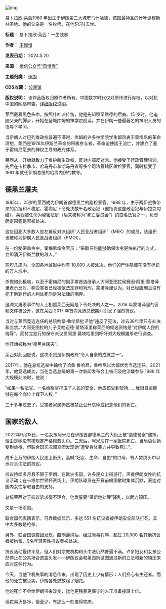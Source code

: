 ![img](https://chinadigitaltimes.net/chinese/files/2024/05/post-708069-664b64141c401.png)


易卜拉欣·莱西1960 年出生于伊朗第二大城市马什哈德，该国最神圣的什叶派穆斯林圣地。他的父亲是一名牧师，在他5岁时去世。




**标题：** 易卜拉欣·莱西：一生残暴  

**作者：** [丰慢慢](https://chinadigitaltimes.net/space/风慢慢)  

**发表日期：** 2024.5.20  

**来源：** [微信公众号“风慢慢”](https://web.archive.org/web/https://mp.weixin.qq.com/s/_-sl-1TF1o4fQDN_pcBM6w)  

**主题归类：** [伊朗](https://chinadigitaltimes.net/space/伊朗)  

**CDS收藏：** [公民馆](https://chinadigitaltimes.net/space/%E5%85%AC%E6%B0%91%E9%A6%86)  

**版权说明：** 该作品版权归原作者所有。中国数字时代仅对原作进行存档，以对抗中国的网络审查。[详细版权说明](https://chinadigitaltimes.net/chinese/copyright)。


莱西戴着黑色头巾，按照什叶派传统，他是先知穆罕默德的后裔。15 岁时，他追随父亲的脚步，开始在圣城库姆的神学院就读，并在伊朗一些最著名的神职人员的指导下学习。


当伊朗人对巴列维政权普遍不满时，库姆的许多神学院学生都热衷于霍梅尼的革命理想，莱西是1978年伊斯兰革命的积极参与者，革命迫使国王流亡，并建立了基于霍梅尼愿景的神权主导的政府体系。


莱西从一开始就致力于维护新生政权，反对内部反对派。他接受了行政管理培训，先后在卡拉季市、哈马丹市和哈马丹省等多个司法管辖区做检察官，同时接受了 1981 年就任伊朗总统的哈梅内伊的教导。


德黑兰屠夫
-----


1985年，25岁的莱西成为伊朗首都德黑兰的副检察官。1988 年，由于两伊战争带来的负担和不稳定，霍梅尼下令处决数千名政治犯（他指责这些政治犯与伊拉克勾结），莱西被任命为秘密法庭（后来被称为“死亡委员会”）的四名法官之一，负责确定囚犯是否被处决。


这些囚犯大多数人是左翼反对派组织“人民圣战者组织”（MEK）的成员，该组织也被称为伊朗人民圣战者组织（PMOI）。


在一份秘密命令中，霍梅尼命令官员：“采取任何能够确保命令更快执行的方式，立即消灭伊斯兰教的敌人。”


短短几周内，全国各地监狱中约有 10,000 人被处决，他们的尸体隐藏在没有标记的万人坑中。


杀戮如此极端，以至于霍梅尼的副手兼首选继承人大阿亚图拉侯赛因·阿里·蒙塔泽里表示反对，称受害者已经被依法定罪和判刑。蒙塔泽里认为，对已经服刑且没有犯下新罪行的人判处死刑是对法律的嘲弄。


追溯大屠杀事件的人士相信莱西无疑是下令处决的人之一。2016 年蒙塔泽里的音频文件被公开，这在莱西 2017 年首次竞选总统期间引发了强烈抗议。


当时与莱西竞选连任的总统哈桑·鲁哈尼批评他“违反了宪法，过去38年里只有处决和监禁。”大阿亚图拉的儿子艾哈迈德·蒙塔泽里称莱西的候选资格是“对伊朗人民的侮辱”，而特立独行的保守派议员阿里·莫塔哈里则呼吁对大规模屠杀进行调查。


他开始被称为“德黑兰屠夫”。


莱西对此回应说，这次杀戮是伊朗政府“令人自豪的成就之一”。


2017年，他在总统选举中输给了哈桑·鲁哈尼，鲁哈尼以大幅优势当选连任。2021 年，他竞选成功，当在当选总统的第一次新闻发布会上被问及他涉嫌参与 1988 年大规模处决时，他说：


“如果一名法官、一名检察官捍卫了人民的安全，他应该受到赞扬……我很自豪能够在每个岗位上捍卫人权。”


三十多年过去了，受害者家属仍然被禁止公开哀悼或纪念他们的死亡。


国家的敌人
-----


2022年9月13日，一名女孩阿米尼在伊朗首都德黑兰的大街上被“道德警察”逮捕，理由是她没有按规定严格佩戴头巾。三天后，阿米尼在一家医院死亡。当局否认她受到虐待，但联合国实况调查团发现她“遭受身体暴力并导致死亡”。


成千上万的伊朗人民走上街头，高喊“妇女、生命、自由”的口号，有人焚烧头巾以示对头巾法的抗议。


抗议持续多月且不限于伊朗，在欧洲多国，许多民众上街游行，声援伊朗女性的抗议活动；在卡塔尔世界杯赛场上，伊朗队球员在开赛前唱国歌时集体沉默，表达对国内女性争取自由的支持。


总统莱西对于抗议诉求毫不理会，他发誓要“果断地处理”骚乱，以武力镇压。


又是一场杀戮。


联合国代表团表示，可靠数据显示，多达 551 名抗议者被伊朗安全部队打死，其中大多数是枪杀。


另外，联合国调查团发现，酷刑逼供后，经过简易程序，超过 20,000 名其他抗议者被拘留，9名年轻男性抗议者被处决。


抗议活动最终平息，但人们对宗教机构和头巾法仍然普遍不满。许多妇女和女孩公然停止在公共场合遮盖头发——伊朗议会和莱西则试图通过新的立法和新的镇压来应对这种行为。


今天，当他飞机失事的消息传来，出现了历史上少有情形：人们担心有生还者。而他的死亡被证实，伊朗各处燃放起了烟花。


他的死亡不会给伊朗带来改变，比他更残暴更保守的人正准备接班上位。


烟花易灭易冷，但至少，有那么一刻值得欢庆。

